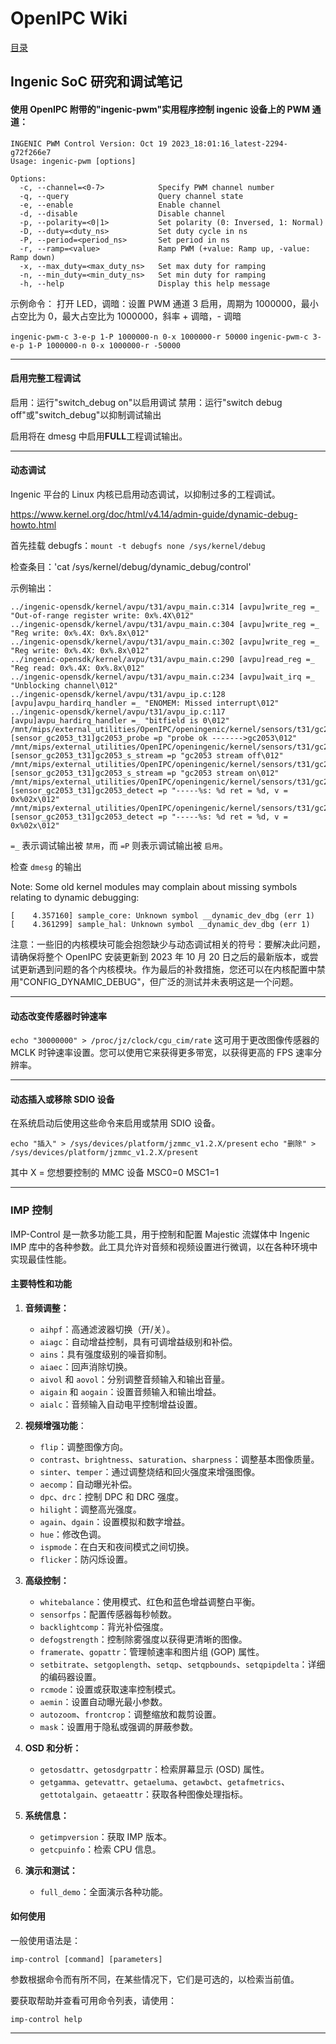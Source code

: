 # OpenIPC Wiki
[目录](../README.zh.md)

Ingenic SoC 研究和调试笔记 
----------------------------------------

#### 使用 OpenIPC 附带的"ingenic-pwm"实用程序控制 ingenic 设备上的 PWM 通道：

```
INGENIC PWM Control Version: Oct 19 2023_18:01:16_latest-2294-g72f266e7
Usage: ingenic-pwm [options]

Options:
  -c, --channel=<0-7>            Specify PWM channel number
  -q, --query                    Query channel state
  -e, --enable                   Enable channel
  -d, --disable                  Disable channel
  -p, --polarity=<0|1>           Set polarity (0: Inversed, 1: Normal)
  -D, --duty=<duty_ns>           Set duty cycle in ns
  -P, --period=<period_ns>       Set period in ns
  -r, --ramp=<value>             Ramp PWM (+value: Ramp up, -value: Ramp down)
  -x, --max_duty=<max_duty_ns>   Set max duty for ramping
  -n, --min_duty=<min_duty_ns>   Set min duty for ramping
  -h, --help                     Display this help message
```

示例命令：
打开 LED，调暗：设置 PWM 通道 3 启用，周期为 1000000，最小占空比为 0，最大占空比为 1000000，斜率 + 调暗，- 调暗

`ingenic-pwm-c 3-e-p 1-P 1000000-n 0-x 1000000-r 50000` `ingenic-pwm-c 3-e-p 1-P 1000000-n 0-x 1000000-r -50000`

---

#### 启用完整工程调试

启用：运行"switch_debug on"以启用调试 
禁用：运行"switch debug off"或"switch_debug"以抑制调试输出

启用将在 dmesg 中启用**FULL**工程调试输出。

---

#### 动态调试

Ingenic 平台的 Linux 内核已启用动态调试，以抑制过多的工程调试。

https://www.kernel.org/doc/html/v4.14/admin-guide/dynamic-debug-howto.html

首先挂载 debugfs：`mount -t debugfs none /sys/kernel/debug`

检查条目：'cat /sys/kernel/debug/dynamic_debug/control'

示例输出：

```
../ingenic-opensdk/kernel/avpu/t31/avpu_main.c:314 [avpu]write_reg =_ "Out-of-range register write: 0x%.4X\012"
../ingenic-opensdk/kernel/avpu/t31/avpu_main.c:304 [avpu]write_reg =_ "Reg write: 0x%.4X: 0x%.8x\012"
../ingenic-opensdk/kernel/avpu/t31/avpu_main.c:302 [avpu]write_reg =_ "Reg write: 0x%.4X: 0x%.8x\012"
../ingenic-opensdk/kernel/avpu/t31/avpu_main.c:290 [avpu]read_reg =_ "Reg read: 0x%.4X: 0x%.8x\012"
../ingenic-opensdk/kernel/avpu/t31/avpu_main.c:234 [avpu]wait_irq =_ "Unblocking channel\012"
../ingenic-opensdk/kernel/avpu/t31/avpu_ip.c:128 [avpu]avpu_hardirq_handler =_ "ENOMEM: Missed interrupt\012"
../ingenic-opensdk/kernel/avpu/t31/avpu_ip.c:117 [avpu]avpu_hardirq_handler =_ "bitfield is 0\012"
/mnt/mips/external_utilities/OpenIPC/openingenic/kernel/sensors/t31/gc2053/gc2053.c:1860 [sensor_gc2053_t31]gc2053_probe =p "probe ok ------->gc2053\012"
/mnt/mips/external_utilities/OpenIPC/openingenic/kernel/sensors/t31/gc2053/gc2053.c:1422 [sensor_gc2053_t31]gc2053_s_stream =p "gc2053 stream off\012"
/mnt/mips/external_utilities/OpenIPC/openingenic/kernel/sensors/t31/gc2053/gc2053.c:1415 [sensor_gc2053_t31]gc2053_s_stream =p "gc2053 stream on\012"
/mnt/mips/external_utilities/OpenIPC/openingenic/kernel/sensors/t31/gc2053/gc2053.c:1288 [sensor_gc2053_t31]gc2053_detect =p "-----%s: %d ret = %d, v = 0x%02x\012"
/mnt/mips/external_utilities/OpenIPC/openingenic/kernel/sensors/t31/gc2053/gc2053.c:1282 [sensor_gc2053_t31]gc2053_detect =p "-----%s: %d ret = %d, v = 0x%02x\012"
```

`=_` 表示调试输出被 `禁用`，而 `=P` 则表示调试输出被 `启用`。

检查 `dmesg` 的输出

Note:  Some old kernel modules may complain about missing symbols relating to dynamic debugging:
```
[    4.357160] sample_core: Unknown symbol __dynamic_dev_dbg (err 1)
[    4.361299] sample_hal: Unknown symbol __dynamic_dev_dbg (err 1)
```
注意：一些旧的内核模块可能会抱怨缺少与动态调试相关的符号：要解决此问题，请确保将整个 OpenIPC 安装更新到 2023 年 10 月 20 日之后的最新版本，或尝试更新遇到问题的各个内核模块。作为最后的补救措施，您还可以在内核配置中禁用"CONFIG_DYNAMIC_DEBUG"，但广泛的测试并未表明这是一个问题。

---

#### 动态改变传感器时钟速率

`echo "30000000" > /proc/jz/clock/cgu_cim/rate` 这可用于更改图像传感器的 MCLK 时钟速率设置。您可以使用它来获得更多带宽，以获得更高的 FPS 速率分辨率。

---

#### 动态插入或移除 SDIO 设备

在系统启动后使用这些命令来启用或禁用 SDIO 设备。

`echo "插入" > /sys/devices/platform/jzmmc_v1.2.X/present` `echo "删除" > /sys/devices/platform/jzmmc_v1.2.X/present`

其中 X = 您想要控制的 MMC 设备 MSC0=0 MSC1=1

---

### IMP 控制

IMP-Control 是一款多功能工具，用于控制和配置 Majestic 流媒体中 Ingenic IMP 库中的各种参数。此工具允许对音频和视频设置进行微调，以在各种环境中实现最佳性能。

#### 主要特性和功能
1. **音频调整：**
   - `aihpf`：高通滤波器切换（开/关）。
   - `aiagc`：自动增益控制，具有可调增益级别和补偿。
   - `ains`：具有强度级别的噪音抑制。
   - `aiaec`：回声消除切换。
   - `aivol` 和 `aovol`：分别调整音频输入和输出音量。
   - `aigain` 和 `aogain`：设置音频输入和输出增益。
   - `aialc`：音频输入自动电平控制增益设置。

2. **视频增强功能**：
   - `flip`：调整图像方向。
   - `contrast`、`brightness`、`saturation`、`sharpness`：调整基本图像质量。
   - `sinter`、`temper`：通过调整烧结和回火强度来增强图像。
   - `aecomp`：自动曝光补偿。
   - `dpc`、`drc`：控制 DPC 和 DRC 强度。
   - `hilight`：调整高光强度。
   - `again`、`dgain`：设置模拟和数字增益。
   - `hue`：修改色调。
   - `ispmode`：在白天和夜间模式之间切换。
   - `flicker`：防闪烁设置。

3. **高级控制：**
   - `whitebalance`：使用模式、红色和蓝色增益调整白平衡。
   - `sensorfps`：配置传感器每秒帧数。
   - `backlightcomp`：背光补偿强度。
   - `defogstrength`：控制除雾强度以获得更清晰的图像。
   - `framerate`、`gopattr`：管理帧速率和图片组 (GOP) 属性。
   - `setbitrate`、`setgoplength`、`setqp`、`setqpbounds`、`setqpipdelta`：详细的编码器设置。
   - `rcmode`：设置或获取速率控制模式。
   - `aemin`：设置自动曝光最小参数。
   - `autozoom`、`frontcrop`：调整缩放和裁剪设置。
   - `mask`：设置用于隐私或强调的屏蔽参数。

4. **OSD 和分析：**
   - `getosdattr`、`getosdgrpattr`：检索屏幕显示 (OSD) 属性。
   - `getgamma`、`getevattr`、`getaeluma`、`getawbct`、`getafmetrics`、`gettotalgain`、`getaeattr`：获取各种图像处理指标。

5. **系统信息：**
   - `getimpversion`：获取 IMP 版本。
   - `getcpuinfo`：检索 CPU 信息。

6. **演示和测试：**
   - `full_demo`：全面演示各种功能。

#### 如何使用 
一般使用语法是： 
```
imp-control [command] [parameters]
```
参数根据命令而有所不同，在某些情况下，它们是可选的，以检索当前值。

要获取帮助并查看可用命令列表，请使用：
```
imp-control help
```
---

